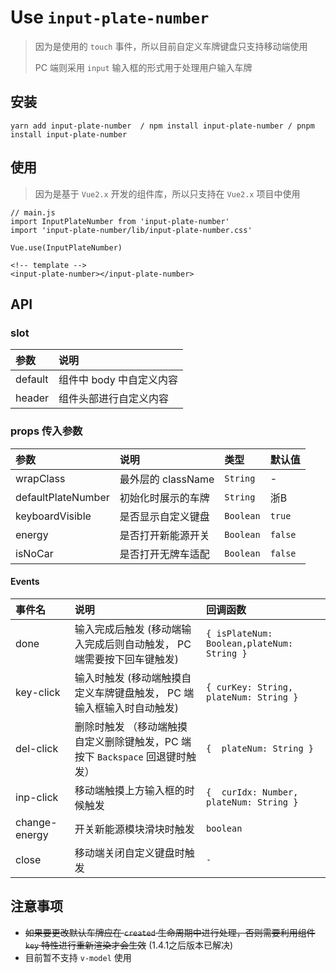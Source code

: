 # Use `input-plate-number`
> 因为是使用的 `touch` 事件，所以目前自定义车牌键盘只支持移动端使用
> 
> PC 端则采用 `input` 输入框的形式用于处理用户输入车牌

## 安装
```
yarn add input-plate-number  / npm install input-plate-number / pnpm install input-plate-number
```


## 使用
> 因为是基于 `Vue2.x` 开发的组件库，所以只支持在 `Vue2.x` 项目中使用

```ecmascript 6
// main.js
import InputPlateNumber from 'input-plate-number'
import 'input-plate-number/lib/input-plate-number.css'

Vue.use(InputPlateNumber)
```
```vue
<!-- template -->
<input-plate-number></input-plate-number>
```


## API
### slot 
| 参数      | 说明              |
|:--------|:----------------|
| default | 组件中 body 中自定义内容 |  
| header  | 组件头部进行自定义内容     |


### props 传入参数
| 参数                 | 说明             | 类型        | 默认值     |
|:-------------------|:---------------|:----------|:--------|
| wrapClass          | 最外层的 className | `String`  | -       |
| defaultPlateNumber | 初始化时展示的车牌      | `String`  | 浙B      |
| keyboardVisible    | 是否显示自定义键盘      | `Boolean` | `true`  |
| energy             | 是否打开新能源开关      | `Boolean` | `false` |
| isNoCar            | 是否打开无牌车适配      | `Boolean` | `false` |


#### Events
| 事件名           | 说明                                              | 回调函数                                       |
|:--------------|:------------------------------------------------|:-------------------------------------------|
| done          | 输入完成后触发 (移动端输入完成后则自动触发， PC 端需要按下回车键触发)          | `{ isPlateNum: Boolean,plateNum: String }` |
| key-click     | 输入时触发 (移动端触摸自定义车牌键盘触发， PC 端输入框输入时自动触发)          | `{ curKey: String, plateNum: String }`     |
| del-click     | 删除时触发 （移动端触摸自定义删除键触发，PC 端按下 `Backspace` 回退键时触发） | `{  plateNum: String }`                    |
| inp-click     | 移动端触摸上方输入框的时候触发                                 | `{  curIdx: Number, plateNum: String }`    |
| change-energy | 开关新能源模块滑块时触发                                    | `boolean`                                  |
| close         | 移动端关闭自定义键盘时触发                                   | `-`                                        |


## 注意事项
* ~~如果要更改默认车牌应在 `created` 生命周期中进行处理，否则需要利用组件 `key` 特性进行重新渲染才会生效~~ (1.4.1之后版本已解决)
* 目前暂不支持 `v-model` 使用
